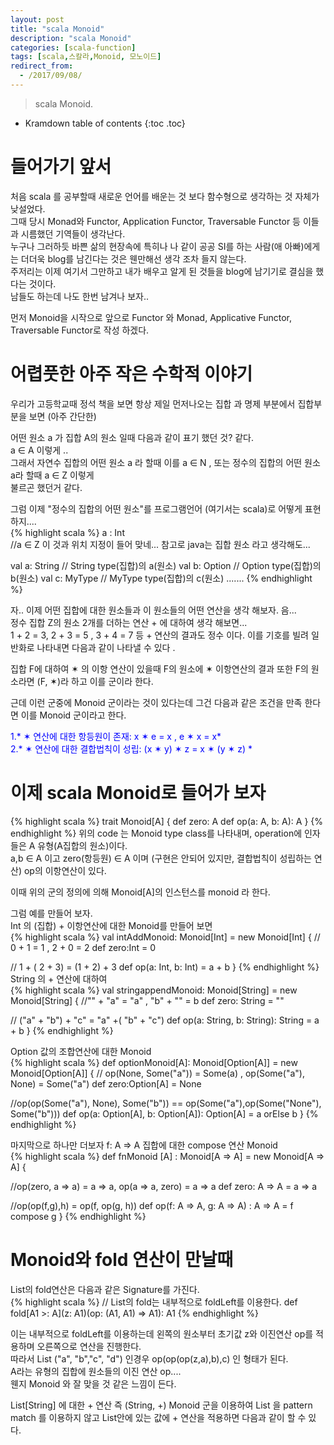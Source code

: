 ```yaml
---
layout: post
title: "scala Monoid"
description: "scala Monoid"
categories: [scala-function]
tags: [scala,스칼라,Monoid, 모노이드]
redirect_from:
  - /2017/09/08/
---
```


> scala Monoid.
>


* Kramdown table of contents
{:toc .toc}

# 들어가기 앞서
처음 scala 를 공부할때 새로운 언어를 배운는 것 보다 함수형으로 생각하는 것 자체가 낮설었다.  
그때 당시 Monad와 Functor, Application Functor, Traversable Functor 등 이들과 시름했던 기역들이 생각난다.  
누구나 그러하듯 바쁜 삶의 현장속에 특히나 나 같이 공공 SI를 하는 사람(애 아빠)에게는 더더욱 blog를 남긴다는 것은 웬만해선 생각 조차 들지 않는다.  
주저리는 이제 여기서 그만하고 내가 배우고 알게 된 것들을 blog에 남기기로 결심을 했다는 것이다.  
남들도 하는데 나도 한번 남겨나 보자..  

먼저  Monoid을 시작으로 앞으로 Functor 와 Monad, Applicative Functor, Traversable Functor로 작성 하겠다.

# 어렵풋한 아주 작은 수학적 이야기
우리가 고등학교때 정석 책을 보면 항상 제일 먼저나오는 집합 과 명제 부분에서 집합부분을 보면 (아주 간단한)  

어떤 원소 a 가 집합 A의 원소 일때 다음과 같이 표기 했던 것? 같다.  
a ∈  A  이렇게 ..  
그래서 자연수 집합의 어떤 원소 a 라 할때 이를 a ∈  N , 또는 정수의 집합의 어떤 원소 a라 할때  a ∈  Z 이렇게  
불르곤 했던거 같다.  

그럼 이제 "정수의 집합의 어떤 원소"를 프로그램언어 (여기서는 scala)로 어떻게 표현하지....  
{% highlight scala %}
a  :  Int  
//a ∈  Z 이 것과 위치 지정이 들어 맞네... 참고로 java는 집합 원소 라고 생각해도...

val a: String // String type(집합)의 a(원소)
val b: Option // Option type(집합)의 b(원소)
val c: MyType // MyType type(집합)의 c(원소)
.......
{% endhighlight %}

자.. 이제 어떤 집합에 대한 원소들과 이 원소들의 어떤 연산을 생각 해보자. 음...  
정수 집합 Z의 원소 2개를 더하는 연산 +  에 대하여 생각 해보면...  
1 + 2 = 3, 2 + 3 = 5 , 3 + 4 = 7 등 + 연산의 결과도 정수 이다.  이를 기호를 빌려 일반화로 나타내면 다음과 같이 나타낼 수 있다 .  

집합 F에 대하여  ✶ 의 이항 연산이 있을때 F의 원소에  ✶ 이항연산의 결과 또한 F의 원소라면 (F,  ✶)라 하고 이를 군이라 한다.  

근데 이런 군중에 Monoid 군이라는 것이 있다는데 그건 다음과 같은 조건을 만족 한다면 이를 Monoid 군이라고 한다.  

<span style="color:blue">1.* ✶ 연산에 대한 항등원이 존재: x ✶ e = x , e ✶ x = x*</span>  
<span style="color:blue">2.* ✶ 연산에 대한 결합법칙이 성립: (x ✶ y) ✶ z = x ✶ (y ✶ z) *</span>

# 이제 scala Monoid로 들어가 보자
{% highlight scala %}
trait Monoid[A] {
  def zero: A
  def op(a: A, b: A): A
}
{% endhighlight %}
위의 code 는 Monoid type class를 나타내며, operation에 인자들은 A 유형(A집합의 원소)이다.  
a,b ∈ A 이고 zero(항등원) ∈ A 이며 (구현은 안되어 있지만, 결합법칙이 성립하는 연산) op의 이항연산이 있다.  

이때 위의 군의 정의에 의해 Monoid[A]의 인스턴스를 monoid 라 한다.  

그럼 예를 만들어 보자.  
Int 의 (집합) + 이항연산에 대한 Monoid를 만들어 보면  
{% highlight scala %}
val intAddMonoid: Monoid[Int] = new Monoid[Int] {
  // 0 + 1 = 1 , 2 + 0 = 2
   def zero:Int = 0 

  // 1 + ( 2 + 3) = (1 + 2) + 3
  def op(a: Int, b: Int) = a + b 
}
{% endhighlight %}
String 의 + 연산에 대하여  
{% highlight scala %}
val stringappendMonoid: Monoid[String]  = new Monoid[String] {
   //"" + "a" = "a" , "b" + "" = b
   def zero: String = ""

   // ("a" + "b") + "c" = "a" +( "b" + "c")
   def op(a: String, b: String): String = a + b
}
{% endhighlight %}

Option 값의 조합연산에 대한 Monoid  
{% highlight scala %}
def optionMonoid[A]: Monoid[Option[A]] = new Monoid[Option[A]] {
  // op(None, Some("a")) = Some(a) , op(Some("a"), None) = Some("a")
  def zero:Option[A] = None

  //op(op(Some("a"), None), Some("b")) == op(Some("a"),op(Some("None"), Some("b")))
  def op(a: Option[A], b: Option[A]): Option[A] = a orElse b
}
{% endhighlight %}

마지막으로 하나만 더보자 f: A => A 집합에 대한  compose 연산 Monoid  
{% highlight scala %}
def fnMonoid [A] : Monoid[A => A] = new Monoid[A => A] {

  //op(zero, a => a) = a => a, op(a => a, zero) = a => a
  def zero: A => A = a => a

  //op(op(f,g),h) = op(f, op(g, h))
  def op(f: A => A, g: A => A) : A => A = f compose g
}
{% endhighlight %}

# Monoid와 fold 연산이 만날때
List의 fold연산은 다음과 같은 Signature를 가진다.  
{% highlight scala %}
// List의  fold는 내부적으로 foldLeft를 이용한다.
def fold[A1 >: A](z: A1)(op: (A1, A1) ⇒ A1): A1
{% endhighlight %}

이는 내부적으로 foldLeft를 이용하는데 왼쪽의 원소부터 초기값 z와 이진연산 op를 적용하며 오른쪽으로 연산을 진행한다.  
따라서 List ("a", "b","c", "d") 인경우 op(op(op(z,a),b),c) 인 형태가 된다.  
A라는 유형의 집합에 원소들의 이진 연산 op....  
웬지 Monoid 와 잘 맞을 것 같은 느낌이 든다.  

  

List[String] 에 대한 + 연산 즉 (String, +) Monoid 군을 이용하여 List 을 pattern match 를 이용하지 않고 List안에 있는 값에 +  연산을 적용하면 다음과 같이 할 수 있다.  

[^1]: This is a footnote.

[kramdown]: https://kramdown.gettalong.org/
[Simple Texture]: https://github.com/yizeng/jekyll-theme-simple-texture
